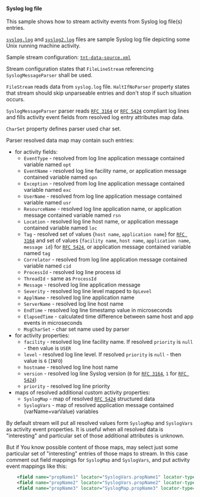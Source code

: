 #### Syslog log file

This sample shows how to stream activity events from Syslog log file(s) entries.

[`syslog.log`](./syslog.log) and [`syslog2.log`](./syslog2.log) files are sample Syslog log file depicting some Unix running machine activity.

Sample stream configuration: [`tnt-data-source.xml`](./tnt-data-source.xml)

Stream configuration states that `FileLineStream` referencing `SyslogMessageParser` shall be used.

`FileStream` reads data from `syslog.log` file. `HaltIfNoParser` property states that stream should skip unparseable
entries and don't stop if such situation occurs.

`SyslogMessageParser` parser reads [`RFC 3164`](https://tools.ietf.org/html/rfc3164) or [`RFC 5424`](https://tools.ietf.org/html/rfc5424) 
compliant log lines and fills activity event fields from resolved log entry attributes map data.

`CharSet` property defines parser used char set.

Parser resolved data map may contain such entries:
 * for activity fields:
    * `EventType` - resolved from log line application message contained variable named `opt`
    * `EventName` - resolved log line facility name, or application message contained variable named `opn`
    * `Exception` - resolved from log line application message contained variable named `exc`
    * `UserName` - resolved from log line application message contained variable named `usr`
    * `ResourceName` - resolved log line application name, or application message contained variable named `rsn`
    * `Location` - resolved log line host name, or application message contained variable named `loc`
    * `Tag` - resolved set of values {`host name`, `application name`} for [`RFC 3164`](https://tools.ietf.org/html/rfc3164) and set of 
    values {`facility name`, `host name`, `application name`, `message id`} for [`RFC 5424`](https://tools.ietf.org/html/rfc5424), or 
    application message contained variable named `tag`
    * `Correlator` - resolved from log line application message contained variable named `cid`
    * `ProcessId` - resolved log line process id
    * `ThreadId` - same as `ProcessId`
    * `Message` - resolved log line application message
    * `Severity` - resolved log line level mapped to `OpLevel`
    * `ApplName` - resolved log line application name
    * `ServerName` - resolved log line host name
    * `EndTime` - resolved log line timestamp value in microseconds
    * `ElapsedTime` - calculated time difference between same host and app events in microseconds
    * `MsgCharSet` - char set name used by parser
 * for activity properties:
    * `facility` - resolved log line facility name. If resolved `priority` is `null` - then value is `USER`
    * `level` - resolved log line level. If resolved `priority` is `null` - then value is `6` (`INFO`)
    * `hostname` - resolved log line host name
    * `version` - resolved log line Syslog version (`0` for [`RFC 3164`](https://tools.ietf.org/html/rfc3164), `1` for [`RFC 5424`](https://tools.ietf.org/html/rfc5424))
    * `priority` - resolved log line priority
 * maps of resolved additional custom activity properties:
    * `SyslogMap` - map of resolved [`RFC 5424`](https://tools.ietf.org/html/rfc5424) structured data
    * `SyslogVars` - map of resolved application message contained (varName=varValue) variables

By default stream will put all resolved values form `SyslogMap` and `SyslogVars` as activity event properties. It is useful when all 
resolved data is "interesting" and particular set of those additional attributes is unknown.   

But if You know possible content of those maps, may select just some particular set of "interesting" entries of those maps to stream. In 
this case comment out field mappings for `SyslogMap` and `SyslogVars`, and put activity event mappings like this:  
```xml
    <field name="propName1" locator="SyslogVars.propName1" locator-type="Label"/>
    <field name="propName2" locator="SyslogVars.propName2" locator-type="Label" datatype="Number" format="####0.00"/>
    <field name="propName3" locator="SyslogMap.propName3" locator-type="Label"/>
```
